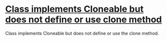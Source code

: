 # [Class implements Cloneable but does not define or use clone method](https://spotbugs.readthedocs.io/en/latest/bugDescriptions.html#CN_IDIOM)

   Class implements Cloneable but does not define or
   use the clone method.